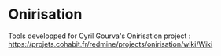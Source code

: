 # Onirisation
Tools developped for Cyril Gourva's Onirisation project : https://projets.cohabit.fr/redmine/projects/onirisation/wiki/Wiki

